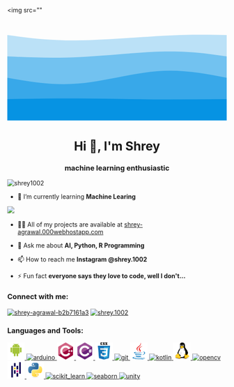 <span> <img src=""
<svg width="100%" height="100%" id="svg" viewBox="0 0 1440 700" xmlns="http://www.w3.org/2000/svg" class="transition duration-300 ease-in-out delay-150"><style>
          .path-0{
            animation:pathAnim-0 4s;
            animation-timing-function: linear;
            animation-iteration-count: infinite;
          }
          @keyframes pathAnim-0{
            0%{
              d: path("M 0,700 C 0,700 0,140 0,140 C 134.66666666666663,158.13333333333333 269.33333333333326,176.26666666666668 451,175 C 632.6666666666667,173.73333333333332 861.3333333333335,153.06666666666666 1034,144 C 1206.6666666666665,134.93333333333334 1323.3333333333333,137.46666666666667 1440,140 C 1440,140 1440,700 1440,700 Z");
            }
            25%{
              d: path("M 0,700 C 0,700 0,140 0,140 C 126.53333333333336,164.66666666666666 253.06666666666672,189.33333333333331 407,184 C 560.9333333333333,178.66666666666669 742.2666666666667,143.33333333333331 919,131 C 1095.7333333333333,118.66666666666667 1267.8666666666668,129.33333333333334 1440,140 C 1440,140 1440,700 1440,700 Z");
            }
            50%{
              d: path("M 0,700 C 0,700 0,140 0,140 C 204.93333333333334,118.26666666666667 409.8666666666667,96.53333333333333 542,91 C 674.1333333333333,85.46666666666667 733.4666666666667,96.13333333333333 871,107 C 1008.5333333333333,117.86666666666667 1224.2666666666667,128.93333333333334 1440,140 C 1440,140 1440,700 1440,700 Z");
            }
            75%{
              d: path("M 0,700 C 0,700 0,140 0,140 C 215.2,115.46666666666667 430.4,90.93333333333332 563,89 C 695.6,87.06666666666668 745.6,107.73333333333332 878,120 C 1010.4,132.26666666666668 1225.2,136.13333333333333 1440,140 C 1440,140 1440,700 1440,700 Z");
            }
            100%{
              d: path("M 0,700 C 0,700 0,140 0,140 C 134.66666666666663,158.13333333333333 269.33333333333326,176.26666666666668 451,175 C 632.6666666666667,173.73333333333332 861.3333333333335,153.06666666666666 1034,144 C 1206.6666666666665,134.93333333333334 1323.3333333333333,137.46666666666667 1440,140 C 1440,140 1440,700 1440,700 Z");
            }
          }</style><path d="M 0,700 C 0,700 0,140 0,140 C 134.66666666666663,158.13333333333333 269.33333333333326,176.26666666666668 451,175 C 632.6666666666667,173.73333333333332 861.3333333333335,153.06666666666666 1034,144 C 1206.6666666666665,134.93333333333334 1323.3333333333333,137.46666666666667 1440,140 C 1440,140 1440,700 1440,700 Z" stroke="none" stroke-width="0" fill="#0693e344" class="transition-all duration-300 ease-in-out delay-150 path-0"></path><style>
          .path-1{
            animation:pathAnim-1 4s;
            animation-timing-function: linear;
            animation-iteration-count: infinite;
          }
          @keyframes pathAnim-1{
            0%{
              d: path("M 0,700 C 0,700 0,280 0,280 C 149.06666666666666,286.4 298.1333333333333,292.8 478,284 C 657.8666666666667,275.2 868.5333333333333,251.2 1034,248 C 1199.4666666666667,244.8 1319.7333333333333,262.4 1440,280 C 1440,280 1440,700 1440,700 Z");
            }
            25%{
              d: path("M 0,700 C 0,700 0,280 0,280 C 185.46666666666664,282.4 370.9333333333333,284.8 545,273 C 719.0666666666667,261.2 881.7333333333333,235.20000000000002 1029,234 C 1176.2666666666667,232.79999999999998 1308.1333333333332,256.4 1440,280 C 1440,280 1440,700 1440,700 Z");
            }
            50%{
              d: path("M 0,700 C 0,700 0,280 0,280 C 124.93333333333334,311.3333333333333 249.86666666666667,342.66666666666663 420,332 C 590.1333333333333,321.33333333333337 805.4666666666667,268.66666666666663 983,253 C 1160.5333333333333,237.33333333333334 1300.2666666666667,258.6666666666667 1440,280 C 1440,280 1440,700 1440,700 Z");
            }
            75%{
              d: path("M 0,700 C 0,700 0,280 0,280 C 107.73333333333329,300.4 215.46666666666658,320.8 398,328 C 580.5333333333334,335.2 837.8666666666668,329.2 1024,319 C 1210.1333333333332,308.8 1325.0666666666666,294.4 1440,280 C 1440,280 1440,700 1440,700 Z");
            }
            100%{
              d: path("M 0,700 C 0,700 0,280 0,280 C 149.06666666666666,286.4 298.1333333333333,292.8 478,284 C 657.8666666666667,275.2 868.5333333333333,251.2 1034,248 C 1199.4666666666667,244.8 1319.7333333333333,262.4 1440,280 C 1440,280 1440,700 1440,700 Z");
            }
          }</style><path d="M 0,700 C 0,700 0,280 0,280 C 149.06666666666666,286.4 298.1333333333333,292.8 478,284 C 657.8666666666667,275.2 868.5333333333333,251.2 1034,248 C 1199.4666666666667,244.8 1319.7333333333333,262.4 1440,280 C 1440,280 1440,700 1440,700 Z" stroke="none" stroke-width="0" fill="#0693e366" class="transition-all duration-300 ease-in-out delay-150 path-1"></path><style>
          .path-2{
            animation:pathAnim-2 4s;
            animation-timing-function: linear;
            animation-iteration-count: infinite;
          }
          @keyframes pathAnim-2{
            0%{
              d: path("M 0,700 C 0,700 0,420 0,420 C 149.46666666666664,446 298.9333333333333,472 466,458 C 633.0666666666667,444 817.7333333333333,390 983,377 C 1148.2666666666667,364 1294.1333333333332,392 1440,420 C 1440,420 1440,700 1440,700 Z");
            }
            25%{
              d: path("M 0,700 C 0,700 0,420 0,420 C 187.33333333333331,422.4 374.66666666666663,424.8 511,414 C 647.3333333333334,403.2 732.6666666666667,379.20000000000005 879,378 C 1025.3333333333333,376.79999999999995 1232.6666666666665,398.4 1440,420 C 1440,420 1440,700 1440,700 Z");
            }
            50%{
              d: path("M 0,700 C 0,700 0,420 0,420 C 143.86666666666667,410.4 287.73333333333335,400.8 435,393 C 582.2666666666667,385.2 732.9333333333334,379.2 901,384 C 1069.0666666666666,388.8 1254.5333333333333,404.4 1440,420 C 1440,420 1440,700 1440,700 Z");
            }
            75%{
              d: path("M 0,700 C 0,700 0,420 0,420 C 104.66666666666669,421.6 209.33333333333337,423.2 390,419 C 570.6666666666666,414.8 827.3333333333333,404.8 1015,404 C 1202.6666666666667,403.2 1321.3333333333335,411.6 1440,420 C 1440,420 1440,700 1440,700 Z");
            }
            100%{
              d: path("M 0,700 C 0,700 0,420 0,420 C 149.46666666666664,446 298.9333333333333,472 466,458 C 633.0666666666667,444 817.7333333333333,390 983,377 C 1148.2666666666667,364 1294.1333333333332,392 1440,420 C 1440,420 1440,700 1440,700 Z");
            }
          }</style><path d="M 0,700 C 0,700 0,420 0,420 C 149.46666666666664,446 298.9333333333333,472 466,458 C 633.0666666666667,444 817.7333333333333,390 983,377 C 1148.2666666666667,364 1294.1333333333332,392 1440,420 C 1440,420 1440,700 1440,700 Z" stroke="none" stroke-width="0" fill="#0693e388" class="transition-all duration-300 ease-in-out delay-150 path-2"></path><style>
          .path-3{
            animation:pathAnim-3 4s;
            animation-timing-function: linear;
            animation-iteration-count: infinite;
          }
          @keyframes pathAnim-3{
            0%{
              d: path("M 0,700 C 0,700 0,560 0,560 C 154.66666666666669,557.5999999999999 309.33333333333337,555.1999999999999 468,556 C 626.6666666666666,556.8000000000001 789.3333333333333,560.8000000000001 952,562 C 1114.6666666666667,563.1999999999999 1277.3333333333335,561.5999999999999 1440,560 C 1440,560 1440,700 1440,700 Z");
            }
            25%{
              d: path("M 0,700 C 0,700 0,560 0,560 C 184.53333333333336,553.0666666666666 369.0666666666667,546.1333333333333 542,556 C 714.9333333333333,565.8666666666667 876.2666666666667,592.5333333333333 1024,596 C 1171.7333333333333,599.4666666666667 1305.8666666666668,579.7333333333333 1440,560 C 1440,560 1440,700 1440,700 Z");
            }
            50%{
              d: path("M 0,700 C 0,700 0,560 0,560 C 144.93333333333334,538.5333333333333 289.8666666666667,517.0666666666667 473,515 C 656.1333333333333,512.9333333333333 877.4666666666667,530.2666666666667 1045,541 C 1212.5333333333333,551.7333333333333 1326.2666666666667,555.8666666666667 1440,560 C 1440,560 1440,700 1440,700 Z");
            }
            75%{
              d: path("M 0,700 C 0,700 0,560 0,560 C 178.13333333333333,559.8666666666667 356.26666666666665,559.7333333333333 526,564 C 695.7333333333333,568.2666666666667 857.0666666666668,576.9333333333334 1008,577 C 1158.9333333333332,577.0666666666666 1299.4666666666667,568.5333333333333 1440,560 C 1440,560 1440,700 1440,700 Z");
            }
            100%{
              d: path("M 0,700 C 0,700 0,560 0,560 C 154.66666666666669,557.5999999999999 309.33333333333337,555.1999999999999 468,556 C 626.6666666666666,556.8000000000001 789.3333333333333,560.8000000000001 952,562 C 1114.6666666666667,563.1999999999999 1277.3333333333335,561.5999999999999 1440,560 C 1440,560 1440,700 1440,700 Z");
            }
          }</style><path d="M 0,700 C 0,700 0,560 0,560 C 154.66666666666669,557.5999999999999 309.33333333333337,555.1999999999999 468,556 C 626.6666666666666,556.8000000000001 789.3333333333333,560.8000000000001 952,562 C 1114.6666666666667,563.1999999999999 1277.3333333333335,561.5999999999999 1440,560 C 1440,560 1440,700 1440,700 Z" stroke="none" stroke-width="0" fill="#0693e3ff" class="transition-all duration-300 ease-in-out delay-150 path-3"></path></svg>
<h1 align="center">Hi 👋, I'm Shrey</h1>
<h3 align="center">machine learning enthusiastic</h3>

<p align="left"> <img src="https://komarev.com/ghpvc/?username=shrey1002&label=Profile%20views&color=0e75b6&style=flat" alt="shrey1002" /> </p>

- 🌱 I’m currently learning **Machine Learing**
<p><img src="https://flyclipart.com/thumb2/sockos-on-scratch-493229.png"/></p>

- 👨‍💻 All of my projects are available at [shrey-agrawal.000webhostapp.com](shrey-agrawal.000webhostapp.com)

- 💬 Ask me about **AI, Python, R Programming**

- 📫 How to reach me **Instagram @shrey.1002**

- ⚡ Fun fact **everyone says they love to code, well I don't...**

<h3 align="left">Connect with me:</h3>
<p align="left">
<a href="https://linkedin.com/in/shrey-agrawal-b2b7161a3" target="blank"><img align="center" src="https://raw.githubusercontent.com/rahuldkjain/github-profile-readme-generator/master/src/images/icons/Social/linked-in-alt.svg" alt="shrey-agrawal-b2b7161a3" height="30" width="40" /></a>
<a href="https://instagram.com/shrey.1002" target="blank"><img align="center" src="https://raw.githubusercontent.com/rahuldkjain/github-profile-readme-generator/master/src/images/icons/Social/instagram.svg" alt="shrey.1002" height="30" width="40" /></a>
</p>

<h3 align="left">Languages and Tools:</h3>
<p align="left"> <a href="https://developer.android.com" target="_blank" rel="noreferrer"> <img src="https://raw.githubusercontent.com/devicons/devicon/master/icons/android/android-original-wordmark.svg" alt="android" width="40" height="40"/> </a> <a href="https://www.arduino.cc/" target="_blank" rel="noreferrer"> <img src="https://cdn.worldvectorlogo.com/logos/arduino-1.svg" alt="arduino" width="40" height="40"/> </a> <a href="https://www.w3schools.com/cpp/" target="_blank" rel="noreferrer"> <img src="https://raw.githubusercontent.com/devicons/devicon/master/icons/cplusplus/cplusplus-original.svg" alt="cplusplus" width="40" height="40"/> </a> <a href="https://www.w3schools.com/cs/" target="_blank" rel="noreferrer"> <img src="https://raw.githubusercontent.com/devicons/devicon/master/icons/csharp/csharp-original.svg" alt="csharp" width="40" height="40"/> </a> <a href="https://www.w3schools.com/css/" target="_blank" rel="noreferrer"> <img src="https://raw.githubusercontent.com/devicons/devicon/master/icons/css3/css3-original-wordmark.svg" alt="css3" width="40" height="40"/> </a> <a href="https://git-scm.com/" target="_blank" rel="noreferrer"> <img src="https://www.vectorlogo.zone/logos/git-scm/git-scm-icon.svg" alt="git" width="40" height="40"/> </a> <a href="https://www.java.com" target="_blank" rel="noreferrer"> <img src="https://raw.githubusercontent.com/devicons/devicon/master/icons/java/java-original.svg" alt="java" width="40" height="40"/> </a> <a href="https://kotlinlang.org" target="_blank" rel="noreferrer"> <img src="https://www.vectorlogo.zone/logos/kotlinlang/kotlinlang-icon.svg" alt="kotlin" width="40" height="40"/> </a> <a href="https://www.linux.org/" target="_blank" rel="noreferrer"> <img src="https://raw.githubusercontent.com/devicons/devicon/master/icons/linux/linux-original.svg" alt="linux" width="40" height="40"/> </a> <a href="https://opencv.org/" target="_blank" rel="noreferrer"> <img src="https://www.vectorlogo.zone/logos/opencv/opencv-icon.svg" alt="opencv" width="40" height="40"/> </a> <a href="https://pandas.pydata.org/" target="_blank" rel="noreferrer"> <img src="https://raw.githubusercontent.com/devicons/devicon/2ae2a900d2f041da66e950e4d48052658d850630/icons/pandas/pandas-original.svg" alt="pandas" width="40" height="40"/> </a> <a href="https://www.python.org" target="_blank" rel="noreferrer"> <img src="https://raw.githubusercontent.com/devicons/devicon/master/icons/python/python-original.svg" alt="python" width="40" height="40"/> </a> <a href="https://scikit-learn.org/" target="_blank" rel="noreferrer"> <img src="https://upload.wikimedia.org/wikipedia/commons/0/05/Scikit_learn_logo_small.svg" alt="scikit_learn" width="40" height="40"/> </a> <a href="https://seaborn.pydata.org/" target="_blank" rel="noreferrer"> <img src="https://seaborn.pydata.org/_images/logo-mark-lightbg.svg" alt="seaborn" width="40" height="40"/> </a> <a href="https://unity.com/" target="_blank" rel="noreferrer"> <img src="https://www.vectorlogo.zone/logos/unity3d/unity3d-icon.svg" alt="unity" width="40" height="40"/> </a> </p>
